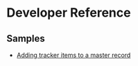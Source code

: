 # Developer Reference

## Samples

- [Adding tracker items to a master record](/help/dev_reference/samples/add-tracker-items-to-master.md)
